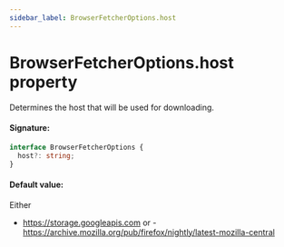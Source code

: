 ```yaml
---
sidebar_label: BrowserFetcherOptions.host
---
```


# BrowserFetcherOptions.host property

Determines the host that will be used for downloading.

#### Signature:

```typescript
interface BrowserFetcherOptions {
  host?: string;
}
```

#### Default value:

Either

- https://storage.googleapis.com or - https://archive.mozilla.org/pub/firefox/nightly/latest-mozilla-central
